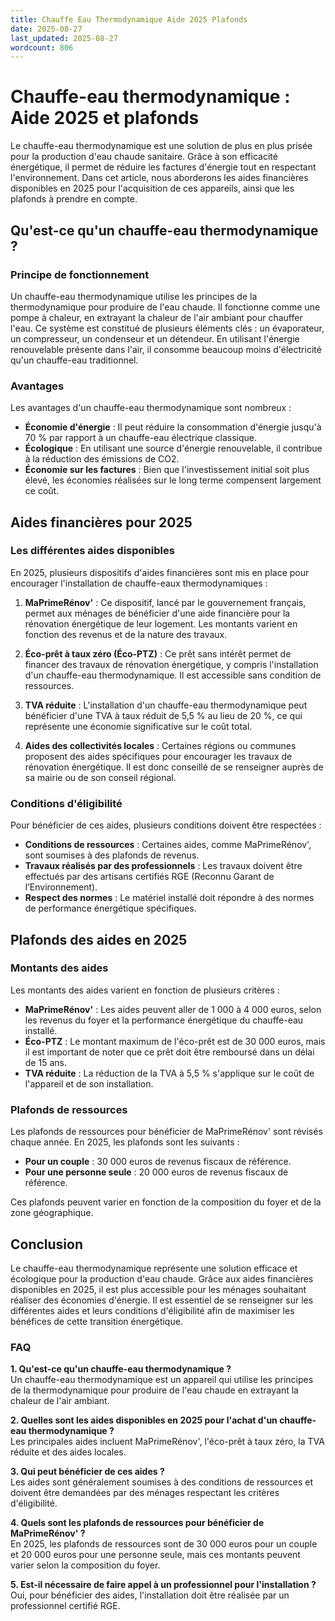```yaml
---
title: Chauffe Eau Thermodynamique Aide 2025 Plafonds
date: 2025-08-27
last_updated: 2025-08-27
wordcount: 806
---
```


# Chauffe-eau thermodynamique : Aide 2025 et plafonds

Le chauffe-eau thermodynamique est une solution de plus en plus prisée pour la production d'eau chaude sanitaire. Grâce à son efficacité énergétique, il permet de réduire les factures d'énergie tout en respectant l'environnement. Dans cet article, nous aborderons les aides financières disponibles en 2025 pour l'acquisition de ces appareils, ainsi que les plafonds à prendre en compte.

## Qu'est-ce qu'un chauffe-eau thermodynamique ?

### Principe de fonctionnement

Un chauffe-eau thermodynamique utilise les principes de la thermodynamique pour produire de l'eau chaude. Il fonctionne comme une pompe à chaleur, en extrayant la chaleur de l'air ambiant pour chauffer l'eau. Ce système est constitué de plusieurs éléments clés : un évaporateur, un compresseur, un condenseur et un détendeur. En utilisant l'énergie renouvelable présente dans l'air, il consomme beaucoup moins d'électricité qu'un chauffe-eau traditionnel.

### Avantages

Les avantages d'un chauffe-eau thermodynamique sont nombreux :

- **Économie d'énergie** : Il peut réduire la consommation d'énergie jusqu'à 70 % par rapport à un chauffe-eau électrique classique.
- **Écologique** : En utilisant une source d'énergie renouvelable, il contribue à la réduction des émissions de CO2.
- **Économie sur les factures** : Bien que l'investissement initial soit plus élevé, les économies réalisées sur le long terme compensent largement ce coût.

## Aides financières pour 2025

### Les différentes aides disponibles

En 2025, plusieurs dispositifs d'aides financières sont mis en place pour encourager l'installation de chauffe-eaux thermodynamiques :

1. **MaPrimeRénov'** : Ce dispositif, lancé par le gouvernement français, permet aux ménages de bénéficier d'une aide financière pour la rénovation énergétique de leur logement. Les montants varient en fonction des revenus et de la nature des travaux.

2. **Éco-prêt à taux zéro (Éco-PTZ)** : Ce prêt sans intérêt permet de financer des travaux de rénovation énergétique, y compris l'installation d'un chauffe-eau thermodynamique. Il est accessible sans condition de ressources.

3. **TVA réduite** : L'installation d'un chauffe-eau thermodynamique peut bénéficier d'une TVA à taux réduit de 5,5 % au lieu de 20 %, ce qui représente une économie significative sur le coût total.

4. **Aides des collectivités locales** : Certaines régions ou communes proposent des aides spécifiques pour encourager les travaux de rénovation énergétique. Il est donc conseillé de se renseigner auprès de sa mairie ou de son conseil régional.

### Conditions d'éligibilité

Pour bénéficier de ces aides, plusieurs conditions doivent être respectées :

- **Conditions de ressources** : Certaines aides, comme MaPrimeRénov', sont soumises à des plafonds de revenus.
- **Travaux réalisés par des professionnels** : Les travaux doivent être effectués par des artisans certifiés RGE (Reconnu Garant de l’Environnement).
- **Respect des normes** : Le matériel installé doit répondre à des normes de performance énergétique spécifiques.

## Plafonds des aides en 2025

### Montants des aides

Les montants des aides varient en fonction de plusieurs critères :

- **MaPrimeRénov'** : Les aides peuvent aller de 1 000 à 4 000 euros, selon les revenus du foyer et la performance énergétique du chauffe-eau installé.
- **Éco-PTZ** : Le montant maximum de l'éco-prêt est de 30 000 euros, mais il est important de noter que ce prêt doit être remboursé dans un délai de 15 ans.
- **TVA réduite** : La réduction de la TVA à 5,5 % s'applique sur le coût de l'appareil et de son installation.

### Plafonds de ressources

Les plafonds de ressources pour bénéficier de MaPrimeRénov' sont révisés chaque année. En 2025, les plafonds sont les suivants :

- **Pour un couple** : 30 000 euros de revenus fiscaux de référence.
- **Pour une personne seule** : 20 000 euros de revenus fiscaux de référence.

Ces plafonds peuvent varier en fonction de la composition du foyer et de la zone géographique.

## Conclusion

Le chauffe-eau thermodynamique représente une solution efficace et écologique pour la production d'eau chaude. Grâce aux aides financières disponibles en 2025, il est plus accessible pour les ménages souhaitant réaliser des économies d'énergie. Il est essentiel de se renseigner sur les différentes aides et leurs conditions d'éligibilité afin de maximiser les bénéfices de cette transition énergétique.

### FAQ

**1. Qu'est-ce qu'un chauffe-eau thermodynamique ?**  
Un chauffe-eau thermodynamique est un appareil qui utilise les principes de la thermodynamique pour produire de l'eau chaude en extrayant la chaleur de l'air ambiant.

**2. Quelles sont les aides disponibles en 2025 pour l'achat d'un chauffe-eau thermodynamique ?**  
Les principales aides incluent MaPrimeRénov', l'éco-prêt à taux zéro, la TVA réduite et des aides locales.

**3. Qui peut bénéficier de ces aides ?**  
Les aides sont généralement soumises à des conditions de ressources et doivent être demandées par des ménages respectant les critères d'éligibilité.

**4. Quels sont les plafonds de ressources pour bénéficier de MaPrimeRénov' ?**  
En 2025, les plafonds de ressources sont de 30 000 euros pour un couple et 20 000 euros pour une personne seule, mais ces montants peuvent varier selon la composition du foyer.

**5. Est-il nécessaire de faire appel à un professionnel pour l'installation ?**  
Oui, pour bénéficier des aides, l'installation doit être réalisée par un professionnel certifié RGE.